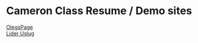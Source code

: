 # Cameron Class Resume / Demo sites

<a href="https://kamrankutumov.github.io/demo/OlegsPage/" target="_blank">OlegsPage</a>
<br>
<a href="https://kamrankutumov.github.io/demo/LiderUslug/" target="_blank">Lider Uslug</a>
